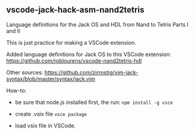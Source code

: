 ## vscode-jack-hack-asm-nand2tetris

Language definitions for the Jack OS and HDL from Nand to Tetris Parts I and II

This is just practice for making a VSCode extension.

Added language definitions for Jack OS to this VSCode extension:
https://github.com/roblourens/vscode-nand2tetris-hdl

Other sources:
https://github.com/zirrostig/vim-jack-syntax/blob/master/syntax/jack.vim


How-to:
- be sure that node.js installed first, the run:
`npm install -g vsce`

- create .vsix file 
`vsce package`

- load vsix file in VSCode.